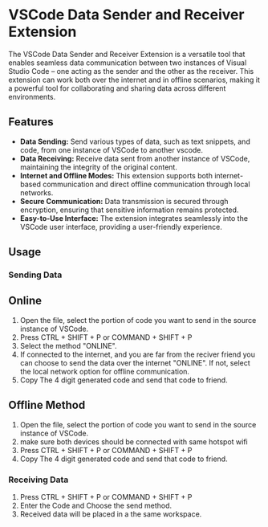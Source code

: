# VSCode Data Sender and Receiver Extension

The VSCode Data Sender and Receiver Extension is a versatile tool that enables seamless data communication between two instances of Visual Studio Code – one acting as the sender and the other as the receiver. This extension can work both over the internet and in offline scenarios, making it a powerful tool for collaborating and sharing data across different environments.

## Features

- **Data Sending:** Send various types of data, such as text snippets, and code, from one instance of VSCode to another vscode.
- **Data Receiving:** Receive data sent from another instance of VSCode, maintaining the integrity of the original content.
- **Internet and Offline Modes:** This extension supports both internet-based communication and direct offline communication through local networks.
- **Secure Communication:** Data transmission is secured through encryption, ensuring that sensitive information remains protected.
- **Easy-to-Use Interface:** The extension integrates seamlessly into the VSCode user interface, providing a user-friendly experience.

## Usage

### Sending Data

## Online 

1. Open the file, select the portion of code you want to send in the source instance of VSCode.
2. Press CTRL + SHIFT + P or COMMAND + SHIFT + P
3. Select the method "ONLINE".
4. If connected to the internet, and you are far from the reciver friend you can choose to send the data over the internet "ONLINE". If not, select the local network option for offline communication.
5. Copy The 4 digit generated code and send that code to friend.

## Offline Method

1. Open the file, select the portion of code you want to send in the source instance of VSCode.
2. make sure both devices should be connected with same hotspot wifi
3. Press CTRL + SHIFT + P or COMMAND + SHIFT + P
4. Copy The 4 digit generated code and send that code to friend.

### Receiving Data

1. Press CTRL + SHIFT + P or COMMAND + SHIFT + P
2. Enter the Code and Choose the send method.
4. Received data will be placed in a the same workspace.
